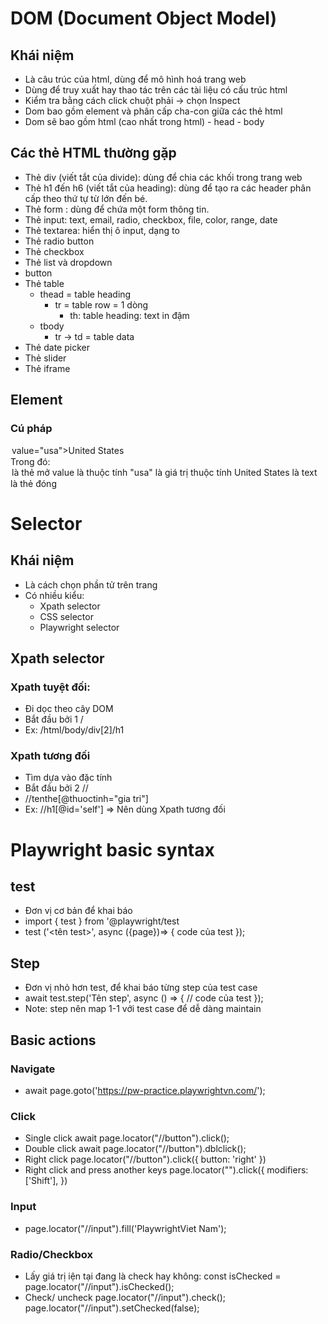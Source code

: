 # DOM (Document Object Model)
## Khái niệm
- Là câu trúc của html, dùng để mô hình hoá trang web 
- Dùng để truy xuất hay thao tác trên các tài liệu có cấu trúc html 
- Kiểm tra bằng cách click chuột phải -> chọn Inspect 
- Dom bao gồm element và phân cấp cha-con giữa các thẻ html 
- Dom sẽ bao gồm html (cao nhất trong html) - head - body 
## Các thẻ HTML thường gặp 
- Thẻ div (viết tắt của divide): dùng để chia các khối trong trang web
- Thẻ h1 đến h6 (viết tắt của heading): dùng để tạo ra các header phân cấp theo thứ tự từ
lớn đến bé.
- Thẻ form : dùng để chứa một form thông tin.
- Thẻ input: text, email, radio, checkbox, file, color, range, date
- Thẻ textarea: hiển thị ô input, dạng to
- Thẻ radio button
- Thẻ checkbox
- Thẻ list và dropdown
- button
- Thẻ table
   - thead = table heading
     - tr = table row = 1 dòng
       - th: table heading: text in đậm
   - tbody
     - tr -> td = table data
- Thẻ date picker
- Thẻ slider
- Thẻ iframe
## Element 
### Cú pháp 
<option>value="usa">United States</option>
Trong đó: <option> là thẻ mở 
          value là thuộc tính 
          "usa" là giá trị thuộc tính 
          United States là text 
          </option> là thẻ đóng 

# Selector 
## Khái niệm 
- Là cách chọn phần tử trên trang 
- Có nhiều kiểu:
  * Xpath selector 
  * CSS selector 
  * Playwright selector 
## Xpath selector 
### Xpath tuyệt đối:
- Đi dọc theo cây DOM 
- Bắt đầu bởi 1 / 
- Ex: /html/body/div[2]/h1
### Xpath tương đối 
- Tìm dựa vào đặc tính 
- Bắt đầu bởi 2 // 
- //tenthe[@thuoctinh="gia tri"]
- Ex: //h1[@id='self']
=> Nên dùng Xpath tương đối 
# Playwright basic syntax
## test 
- Đơn vị cơ bản để khai báo 
- import { test } from '@playwright/test
- test ('<tên test>', async ({page})=> {
    code của test 
});
## Step 
- Đơn vị nhỏ hơn test, để khai báo từng step của test case 
- await test.step('Tên step', async () => {
    // code của test 
});
- Note: step nên map 1-1 với test case để dễ dàng maintain 
## Basic actions
### Navigate 
- await page.goto('https://pw-practice.playwrightvn.com/');
### Click 
- Single click 
await page.locator("//button").click();
- Double click 
await page.locator("//button").dblclick();
- Right click 
page.locator("//button").click({
button: 'right'
})
- Right click and press another keys
page.locator("").click({
modifiers: ['Shift'],
})
### Input 
- page.locator("//input").fill('PlaywrightViet Nam');
### Radio/Checkbox
- Lấy giá trị iện tại đang là check hay không:
const isChecked = page.locator("//input").isChecked();
- Check/ uncheck
page.locator("//input").check();
page.locator("//input").setChecked(false);






